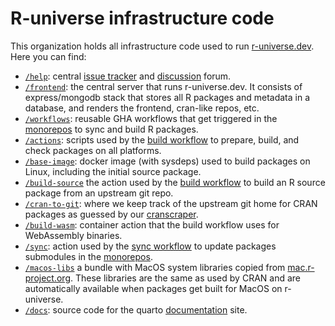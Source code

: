 # R-universe infrastructure code

This organization holds all infrastructure code used to run [r-universe.dev](https://r-universe.dev). Here you can find:

 - [`/help`](https://github.com/r-universe-org/help): central [issue tracker](https://github.com/r-universe-org/help/issues) and [discussion](https://github.com/r-universe-org/help/discussions) forum.
 - [`/frontend`](https://github.com/r-universe-org/frontend): the central server that runs r-universe.dev. It consists of express/mongodb stack that stores all R packages and metadata in a database, and renders the frontend, cran-like repos, etc.
 - [`/workflows`](https://github.com/r-universe-org/workflows): reusable GHA workflows that get triggered in the [monorepos](https://github.com/r-universe) to sync and build R packages.
 - [`/actions`](https://github.com/r-universe-org/actions): scripts used by the [build workflow](https://github.com/r-universe-org/workflows/blob/v1/.github/workflows/build.yml) to prepare, build, and check packages on all platforms.
 - [`/base-image`](https://github.com/r-universe-org/base-image): docker image (with sysdeps) used to build packages on Linux, including the initial source package.
 - [`/build-source`](https://github.com/r-universe-org/build-source) the action used by the [build workflow](https://github.com/r-universe-org/workflows/blob/v1/.github/workflows/build.yml) to build an R source package from an upstream git repo.
 - [`/cran-to-git`](https://github.com/r-universe-org/cran-to-git): where we keep track of the upstream git home for CRAN packages as guessed by our [cranscraper](https://github.com/r-universe-org/cranscraper).
 - [`/build-wasm`](https://github.com/r-universe-org/build-wasm): container action that the build workflow uses for WebAssembly binaries.
 - [`/sync`](https://github.com/r-universe-org/sync): action used by the [sync workflow](https://github.com/r-universe-org/workflows/blob/v1/.github/workflows/sync.yml) to update packages submodules in the [monorepos](https://github.com/r-universe).
 - [`/macos-libs`](https://github.com/r-universe-org/macos-libs) a bundle with MacOS system libraries copied from [mac.r-project.org](https://mac.r-project.org/bin/darwin20/). These libraries are the same as used by CRAN and are automatically available when packages get built for MacOS on r-universe.
 - [`/docs`](https://github.com/r-universe-org/docs): source code for the quarto [documentation](https://docs.r-universe.dev/) site.

